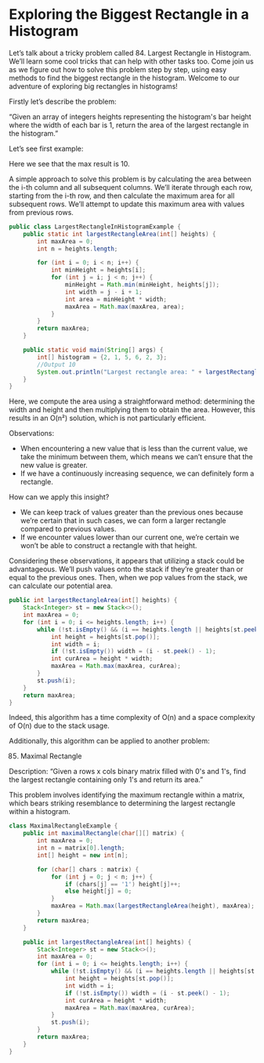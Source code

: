# Exploring the Biggest Rectangle in a Histogram

Let’s talk about a tricky problem called 84. Largest Rectangle in Histogram. We’ll learn some cool tricks that can help with other tasks too. Come join us as we figure out how to solve this problem step by step, using easy methods to find the biggest rectangle in the histogram. Welcome to our adventure of exploring big rectangles in histograms!

Firstly let’s describe the problem:

“Given an array of integers heights representing the histogram's bar height where the width of each bar is 1, return the area of the largest rectangle in the histogram.”

Let’s see first example:

Here we see that the max result is 10.

A simple approach to solve this problem is by calculating the area between the i-th column and all subsequent columns. We’ll iterate through each row, starting from the i-th row, and then calculate the maximum area for all subsequent rows. We’ll attempt to update this maximum area with values from previous rows.

~~~ java
public class LargestRectangleInHistogramExample {
    public static int largestRectangleArea(int[] heights) {
        int maxArea = 0;
        int n = heights.length;

        for (int i = 0; i < n; i++) {
            int minHeight = heights[i];
            for (int j = i; j < n; j++) {
                minHeight = Math.min(minHeight, heights[j]);
                int width = j - i + 1;
                int area = minHeight * width;
                maxArea = Math.max(maxArea, area);
            }
        }
        return maxArea;
    }

    public static void main(String[] args) {
        int[] histogram = {2, 1, 5, 6, 2, 3};
        //Output 10
        System.out.println("Largest rectangle area: " + largestRectangleArea(histogram));
    }
}
~~~

Here, we compute the area using a straightforward method: determining the width and height and then multiplying them to obtain the area. However, this results in an O(n²) solution, which is not particularly efficient.

Observations:

- When encountering a new value that is less than the current value, we take the minimum between them, which means we can’t ensure that the new value is greater.
- If we have a continuously increasing sequence, we can definitely form a rectangle.

How can we apply this insight?

- We can keep track of values greater than the previous ones because we’re certain that in such cases, we can form a larger rectangle compared to previous values.
- If we encounter values lower than our current one, we’re certain we won’t be able to construct a rectangle with that height.

Considering these observations, it appears that utilizing a stack could be advantageous. We’ll push values onto the stack if they’re greater than or equal to the previous ones. Then, when we pop values from the stack, we can calculate our potential area.

```java
public int largestRectangleArea(int[] heights) {
    Stack<Integer> st = new Stack<>();
    int maxArea = 0;
    for (int i = 0; i <= heights.length; i++) {
        while (!st.isEmpty() && (i == heights.length || heights[st.peek()] > heights[i])) {
            int height = heights[st.pop()];
            int width = i;
            if (!st.isEmpty()) width = (i - st.peek() - 1);
            int curArea = height * width;
            maxArea = Math.max(maxArea, curArea);
        }
        st.push(i);
    }
    return maxArea;
}
```

Indeed, this algorithm has a time complexity of O(n) and a space complexity of O(n) due to the stack usage.

Additionally, this algorithm can be applied to another problem:

85. Maximal Rectangle

Description:
“Given a rows x cols binary matrix filled with 0's and 1's, find the largest rectangle containing only 1's and return its area.”

This problem involves identifying the maximum rectangle within a matrix, which bears striking resemblance to determining the largest rectangle within a histogram.


```java
class MaximalRectangleExample {
    public int maximalRectangle(char[][] matrix) {
        int maxArea = 0;
        int n = matrix[0].length;
        int[] height = new int[n];

        for (char[] chars : matrix) {
            for (int j = 0; j < n; j++) {
                if (chars[j] == '1') height[j]++;
                else height[j] = 0;
            }
            maxArea = Math.max(largestRectangleArea(height), maxArea);
        }
        return maxArea;
    }

    public int largestRectangleArea(int[] heights) {
        Stack<Integer> st = new Stack<>();
        int maxArea = 0;
        for (int i = 0; i <= heights.length; i++) {
            while (!st.isEmpty() && (i == heights.length || heights[st.peek()] > heights[i])) {
                int height = heights[st.pop()];
                int width = i;
                if (!st.isEmpty()) width = (i - st.peek() - 1);
                int curArea = height * width;
                maxArea = Math.max(maxArea, curArea);
            }
            st.push(i);
        }
        return maxArea;
    }
}
```
